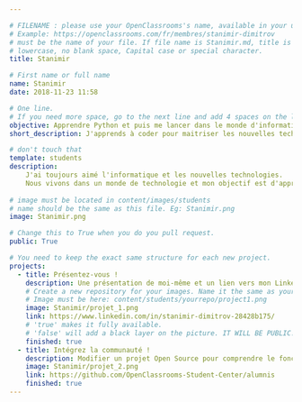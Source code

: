 ```yaml
---

# FILENAME : please use your OpenClassrooms's name, available in your url.
# Example: https://openclassrooms.com/fr/membres/stanimir-dimitrov
# must be the name of your file. If file name is Stanimir.md, title is Stanimir.
# lowercase, no blank space, Capital case or special character.
title: Stanimir

# First name or full name
name: Stanimir
date: 2018-11-23 11:58

# One line.
# If you need more space, go to the next line and add 4 spaces on the left, as in 'description'.
objective: Apprendre Python et puis me lancer dans le monde d'informatique.
short_description: J'apprends à coder pour maitriser les nouvelles technologies et aussi pour pouvoir m'intégrer et me trouver un travail dans mon domaine préféré.

# don't touch that
template: students
description: 
    J'ai toujours aimé l'informatique et les nouvelles technologies.
    Nous vivons dans un monde de technologie et mon objectif est d'approfondir et mes connaissances et compétences dans le domaine d'informatique.
	
# image must be located in content/images/students
# name should be the same as this file. Eg: Stanimir.png
image: Stanimir.png

# Change this to True when you do you pull request.
public: True

# You need to keep the exact same structure for each new project.
projects:
  - title: Présentez-vous !
    description: Une présentation de moi-même et un lien vers mon LinkedIn.
    # Create a new repository for your images. Name it the same as your nickname and profile picture.
    # Image must be here: content/students/yourrepo/project1.png
    image: Stanimir/projet_1.png
    link: https://www.linkedin.com/in/stanimir-dimitrov-28428b175/
    # 'true' makes it fully available.
    # 'false' will add a black layer on the picture. IT WILL BE PUBLIC!
    finished: true
  - title: Intégrez la communauté !
    description: Modifier un projet Open Source pour comprendre le fonctionnement de Git, de Github et des pull requests. 
    image: Stanimir/projet_2.png
    link: https://github.com/OpenClassrooms-Student-Center/alumnis
    finished: true
---
```

